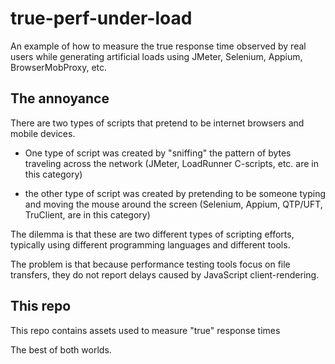 # true-perf-under-load
An example of how to measure the true response time observed by real users while generating artificial loads using JMeter, Selenium, Appium, BrowserMobProxy, etc.

## The annoyance
There are two types of scripts that pretend to be internet browsers and mobile devices.

  * One type of script was created by "sniffing" the pattern of bytes traveling across the network
    (JMeter, LoadRunner C-scripts, etc. are in this category)

  * the other type of script was created by pretending to be someone typing and moving the mouse around the screen
    (Selenium, Appium, QTP/UFT, TruClient, are in this category)

The dilemma is that these are two different types of scripting efforts, 
typically using different programming languages and different tools.

The problem is that because performance testing tools focus on file transfers,
they do not report delays caused by JavaScript client-rendering.


## This repo
This repo contains assets used to measure "true" response times 

The best of both worlds.

